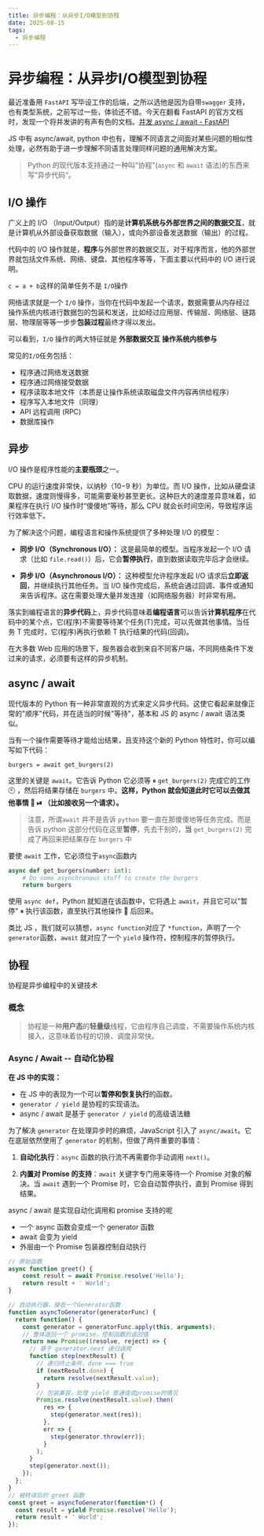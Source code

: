 ```yaml
---
title: 异步编程：从异步I/O模型到协程
date: 2025-08-15
tags:
  - 异步编程
---
```

# 异步编程：从异步I/O模型到协程

最近准备用 `FastAPI` 写毕设工作的后端，之所以选他是因为自带`swagger` 支持，也有类型系统，之前写过一些，体验还不错。今天在翻看 FastAPI 的官方文档时，发现一个将并发讲的有声有色的文档。[并发 async / await - FastAPI](https://fastapi.tiangolo.com/zh/async/)

JS 中有  async/await, python 中也有，理解不同语言之间面对某些问题的相似性处理，必然有助于进一步理解不同语言处理同样问题的通用解决方案。

> Python 的现代版本支持通过一种叫"协程"(`async` 和 `await` 语法)的东西来写”异步代码“。

## I/O 操作

广义上的 I/O （Input/Output）指的是**计算机系统与外部世界之间的数据交互**，就是计算机从外部设备获取数据（输入），或向外部设备发送数据（输出）的过程。

代码中的 I/O 操作就是，**程序**与外部世界的数据交互，对于程序而言，他的外部世界就包括文件系统、网络、键盘、其他程序等等，下面主要以代码中的 I/O 进行说明。

`c = a + b`这样的简单任务不是 `I/O`操作

网络请求就是一个 `I/O` 操作，当你在代码中发起一个请求，数据需要从内存经过操作系统内核进行数据包的包装和发送，比如经过应用层、传输层、网络层、链路层、物理层等等一步步**包装过程**最终才得以发出。

可以看到，`I/O` 操作的两大特征就是 **外部数据交互**  **操作系统内核参与**

常见的`I/O`任务包括：
- 程序通过网络发送数据
- 程序通过网络接受数据
- 程序读取本地文件（本质是让操作系统读取磁盘文件内容再供给程序）
- 程序写入本地文件（同理）
- API 远程调用 (RPC)
- 数据库操作

## 异步

I/O 操作是程序性能的**主要瓶颈**之一。

CPU 的运行速度非常快，以纳秒（10−9 秒）为单位。而 I/O 操作，比如从硬盘读取数据，速度则慢得多，可能需要毫秒甚至更长。这种巨大的速度差异意味着，如果程序在执行 I/O 操作时“傻傻地”等待，那么 CPU 就会长时间空闲，导致程序运行效率低下。

为了解决这个问题，编程语言和操作系统提供了多种处理 I/O 的模型：

- **同步 I/O（Synchronous I/O）：** 这是最简单的模型。当程序发起一个 I/O 请求（比如 `file.read()`）后，它会**暂停执行**，直到数据读取完毕后才会继续。
    
- **异步 I/O（Asynchronous I/O）：** 这种模型允许程序发起 I/O 请求后**立即返回**，并继续执行其他任务。当 I/O 操作完成后，系统会通过回调、事件或通知来告诉程序。这在需要处理大量并发连接（如网络服务器）时非常有用。

落实到编程语言的**异步代码**上，异步代码意味着**编程语言**可以告诉**计算机程序**在代码中的某个点，它(程序)不需要等待某个任务(T)完成，可以先做其他事情。当任务 T 完成时，它(程序)再执行依赖 T 执行结果的代码(回调)。

在大多数 Web 应用的场景下，服务器会收到来自不同客户端，不同网络条件下发过来的请求，必须要有这样的异步机制。
## async / await

现代版本的 Python 有一种非常直观的方式来定义异步代码。这使它看起来就像正常的"顺序"代码，并在适当的时候"等待"，基本和 JS 的 async / await 语法类似。

当有一个操作需要等待才能给出结果，且支持这个新的 Python 特性时，你可以编写如下代码：

`burgers = await get_burgers(2)`

这里的关键是 `await`。它告诉 Python 它必须等 ⏸ `get_burgers(2)` 完成它的工作 🕙 ，然后将结果存储在 `burgers` 中。**这样，Python 就会知道此时它可以去做其他事情 🔀 ⏯ （比如接收另一个请求）。**

> 注意，所谓`await` 并不是告诉 `python` 要一直在那傻傻地等任务完成。而是告诉 python 这部分代码在这里**暂停**，先去干别的，**当** `get_burgers(2)` 完成了再回来把结果存在 `burgers` 中

要使 `await` 工作，它必须位于`async`函数内

```python
async def get_burgers(number: int):     
	# Do some asynchronous stuff to create the burgers    
	return burgers
```

使用 `async def`，Python 就知道在该函数中，它将遇上 `await`，并且它可以"暂停" ⏸ 执行该函数，直至执行其他操作 🔀 后回来。

类比 JS ，我们就可以猜想，`async function`对应了 `*function`，声明了一个`generator`函数，`await` 就对应了一个 `yield` 操作符，控制程序的暂停执行。 

## 协程

协程是异步编程中的关键技术
### 概念

> 协程是一种**用户态**的**轻量级**线程，它由程序自己调度，不需要操作系统内核接入，这意味着协程的切换、调度非常快。

### Async / Await -- 自动化协程

**在 JS 中的实现：**

- 在 JS 中的表现为一个可以**暂停和恢复执行**的函数。
- `generator / yield` 是协程的实现语法。
- async / await 是基于 `generator / yield` 的高级语法糖


为了解决 `generator` 在处理异步时的麻烦，JavaScript 引入了 `async/await`。它在底层依然使用了 `generator` 的机制，但做了两件重要的事情：

1. **自动化执行**：`async` 函数的执行流不再需要你手动调用 `next()`。
    
2. **内置对 Promise 的支持**：`await` 关键字专门用来等待一个 Promise 对象的解决。当 `await` 遇到一个 Promise 时，它会自动暂停执行，直到 Promise 得到结果。

async / await 是实现自动化调用和 promise 支持的呢
- 一个 async 函数会变成一个 generator 函数
- await 会变为 yield
- 外层由一个 Promise 包装器控制自动执行

```js
// 原始函数
async function greet() { 
	const result = await Promise.resolve('Hello'); 
	return result + ' World'; 
}
```

```js
// 自动执行器，接收一个Generator函数
function asyncToGenerator(generatorFunc) {
  return function() {
    const generator = generatorFunc.apply(this, arguments);
	// 整体返回一个 promise，控制函数的返回值
    return new Promise((resolve, reject) => {
      // 基于 generator.next 递归调用
      function step(nextResult) {
        // 递归终止条件，done === true
        if (nextResult.done) {
          return resolve(nextResult.value);
        }
		// 包装兼容，处理 yield 普通值或promise的情况 
        Promise.resolve(nextResult.value).then(
          res => {
            step(generator.next(res));
          },
          err => {
            step(generator.throw(err));
          }
        );
      }
      step(generator.next());
    });
  };
}
// 被转译后的 greet 函数
const greet = asyncToGenerator(function*() {
  const result = yield Promise.resolve('Hello');
  return result + ' World';
});
```